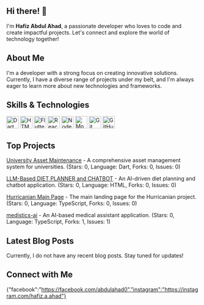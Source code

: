 ## Hi there! 👋

I'm **Hafiz Abdul Ahad**, a passionate developer who loves to code and create impactful projects. Let's connect and explore the world of technology together!

## About Me

I'm a developer with a strong focus on creating innovative solutions. Currently, I have a diverse range of projects under my belt, and I'm always eager to learn more about new technologies and frameworks.

## Skills & Technologies

<p align="left">
  <img src="https://cdn.jsdelivr.net/gh/devicons/devicon/icons/dart/dart-original.svg" alt="Dart" width="32" height="32"/>
  <img src="https://cdn.jsdelivr.net/gh/devicons/devicon/icons/html5/html5-original.svg" alt="HTML5" width="32" height="32"/>
  <img src="https://cdn.jsdelivr.net/gh/devicons/devicon/icons/flutter/flutter-original.svg" alt="Flutter" width="32" height="32"/>
  <img src="https://cdn.jsdelivr.net/gh/devicons/devicon/icons/react/react-original.svg" alt="React" width="32" height="32"/>
  <img src="https://cdn.jsdelivr.net/gh/devicons/devicon/icons/nodejs/nodejs-original.svg" alt="Node.js" width="32" height="32"/>
  <img src="https://cdn.jsdelivr.net/gh/devicons/devicon/icons/mongodb/mongodb-original.svg" alt="MongoDB" width="32" height="32"/>
  <img src="https://cdn.jsdelivr.net/gh/devicons/devicon/icons/git/git-original.svg" alt="Git" width="32" height="32"/>
  <img src="https://cdn.jsdelivr.net/gh/devicons/devicon/icons/github/github-original.svg" alt="GitHub" width="32" height="32"/>
</p>



## Top Projects

[University Asset Maintenance](https://github.com/hafizabdulahad0/university_asset_maintenance) - A comprehensive asset management system for universities. (Stars: 0, Language: Dart, Forks: 0, Issues: 0)

[LLM-Based DIET PLANNER and CHATBOT](https://github.com/hafizabdulahad0/LLM-Based-DIET-PLANNER-and-CHATBOT) - An AI-driven diet planning and chatbot application. (Stars: 0, Language: HTML, Forks: 0, Issues: 0)

[Hurricanian Main Page](https://github.com/hafizabdulahad0/Hurricanian-Main-Page) - The main landing page for the Hurricanian project. (Stars: 0, Language: TypeScript, Forks: 0, Issues: 0)

[medistics-ai](https://github.com/hafizabdulahad0/medistics-ai) - An AI-based medical assistant application. (Stars: 0, Language: TypeScript, Forks: 1, Issues: 1)


## Latest Blog Posts

Currently, I do not have any recent blog posts. Stay tuned for updates!

## Connect with Me

{"facebook":"https://facebook.com/abdulahad0","instagram":"https://instagram.com/hafiz.a.ahad"}
